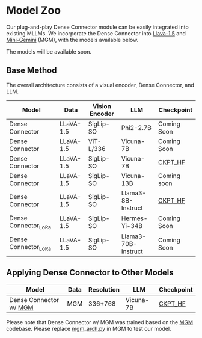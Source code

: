 # Model Zoo
Our plug-and-play Dense Connector module can be easily integrated into existing MLLMs. 
We incorporate the Dense Connector into [Llava-1.5](https://github.com/haotian-liu/LLaVA) and [Mini-Gemini](https://github.com/dvlab-research/MGM) (MGM), with the models available below.

The models will be available soon.

<!-- In Desnse connector, we evaluate our models across 19 diverse benchmarks, including 11 image benchmarks and 8 video benchmarks. -->

## Base Method

The overall architecture consists of a visual encoder, Dense Connector, and LLM.

| Model | Data | Vision Encoder | LLM | Checkpoint 
|----------|----------|----------|----------|-----------|
| Dense Connector | LLaVA-1.5 | SigLip-SO | Phi2-2.7B | Coming Soon |
| Dense Connector | LLaVA-1.5 | ViT-L/336 | Vicuna-7B | Coming Soon |
| Dense Connector | LLaVA-1.5 | SigLip-SO | Vicuna-7B | [CKPT_HF](https://huggingface.co/HuanjinYao/DenseConnector-v1.5-7B) | 
| Dense Connector | LLaVA-1.5 | SigLip-SO | Vicuna-13B | Coming soon | 
| Dense Connector | LLaVA-1.5 | SigLip-SO | Llama3-8B-Instruct | [CKPT_HF](https://huggingface.co/HuanjinYao/DenseConnector-v1.5-8B) | 
| Dense Connector<sub>LoRa</sub> | LLaVA-1.5 | SigLip-SO | Hermes-Yi-34B | Coming Soon | 
| Dense Connector<sub>LoRa</sub> | LLaVA-1.5 | SigLip-SO | Llama3-70B-Instruct | Coming Soon |


## Applying Dense Connector to Other Models

| Model | Data | Resolution | LLM | Checkpoint 
|----------|---------|---------|----------|-----------
| Dense Connector w/ [MGM](https://github.com/dvlab-research/MGM) | MGM | 336+768 | Vicuna-7B | [CKPT_HF](https://huggingface.co/HuanjinYao/DenseConnector-with-mgm-7B) | 

Please note that Dense Connector w/ MGM was trained based on the [MGM](https://github.com/dvlab-research/MGM) codebase. Please replace [mgm_arch.py](https://huggingface.co/HuanjinYao/DenseConnector-with-mgm-7B/blob/main/mgm_arch.py) in MGM to test our model.

<!--| SQA<sup>I</sup> | VQAv2 | GQA | VizWiz | MM-Bench | MM-Bench-CN |MM-Vet | MMMU | MathVista |LLaVA-Bench-Wild | MME | TextVQA | POPE
|----------|---------|---------|----------|-----------|---|---|---|---|---|---|---|---|---|---|---|---|---|


## Video BenchMark

| Model | Data | Resolution | LLM | Checkpoint | SQA<sup>I</sup> | VQAv2 | GQA | VizWiz | MM-Bench | MM-Bench-CN |MM-Vet | MMMU | MathVista |LLaVA-Bench-Wild | MME | TextVQA | POPE 
|----------|---------|---------|----------|-----------|---|---|---|---|---|---|---|---|---|---|---|---|---|
| Dense Connector | LLaVA | 336+ | Vicuna-7B | Coming Soon |  -->
